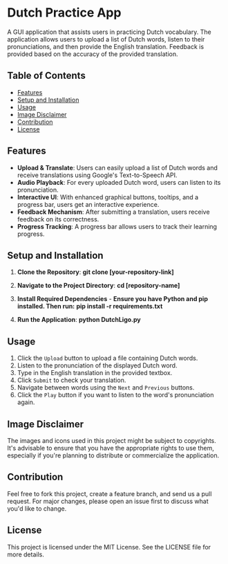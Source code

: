 # Dutch Practice App

A GUI application that assists users in practicing Dutch vocabulary. The application allows users to upload a list of Dutch words, listen to their pronunciations, and then provide the English translation. Feedback is provided based on the accuracy of the provided translation.

## Table of Contents

- [Features](#features)
- [Setup and Installation](#setup-and-installation)
- [Usage](#usage)
- [Image Disclaimer](#image-disclaimer)
- [Contribution](#contribution)
- [License](#license)

## Features

- **Upload & Translate**: Users can easily upload a list of Dutch words and receive translations using Google's Text-to-Speech API.
- **Audio Playback**: For every uploaded Dutch word, users can listen to its pronunciation.
- **Interactive UI**: With enhanced graphical buttons, tooltips, and a progress bar, users get an interactive experience.
- **Feedback Mechanism**: After submitting a translation, users receive feedback on its correctness.
- **Progress Tracking**: A progress bar allows users to track their learning progress.

## Setup and Installation

1. **Clone the Repository**: 
   **git clone [your-repository-link]**

2. **Navigate to the Project Directory**:
   **cd [repository-name]**

3. **Install Required Dependencies** - 
   **Ensure you have Python and pip installed. Then run:**
   **pip install -r requirements.txt**

4. **Run the Application**:
   **python DutchLigo.py**

## Usage

1. Click the `Upload` button to upload a file containing Dutch words.
2. Listen to the pronunciation of the displayed Dutch word.
3. Type in the English translation in the provided textbox.
4. Click `Submit` to check your translation.
5. Navigate between words using the `Next` and `Previous` buttons.
6. Click the `Play` button if you want to listen to the word's pronunciation again.

## Image Disclaimer

The images and icons used in this project might be subject to copyrights. It's advisable to ensure that you have the appropriate rights to use them, especially if you're planning to distribute or commercialize the application.

## Contribution

Feel free to fork this project, create a feature branch, and send us a pull request. For major changes, please open an issue first to discuss what you'd like to change.

## License

This project is licensed under the MIT License. See the LICENSE file for more details.



